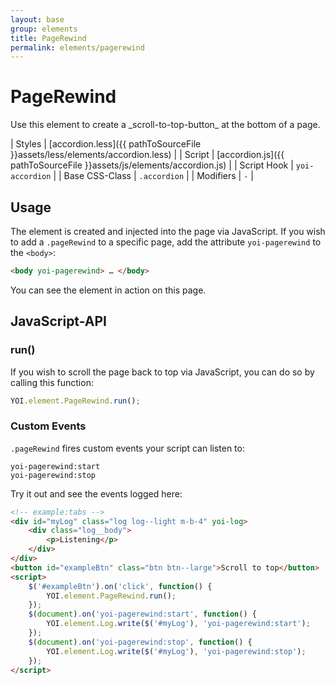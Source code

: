 ```yaml
---
layout: base
group: elements
title: PageRewind
permalink: elements/pagerewind
---
```


# PageRewind

<p class="intro">Use this element to create a _scroll-to-top-button_ at the bottom of a page.</p>

| Styles         | [accordion.less]({{ pathToSourceFile }}assets/less/elements/accordion.less) |
| Script         | [accordion.js]({{ pathToSourceFile }}assets/js/elements/accordion.js)       |
| Script Hook    | `yoi-accordion`                                                             |
| Base CSS-Class | `.accordion`                                                                |
| Modifiers      | `-`                                                                         |

## Usage

The element is created and injected into the page via JavaScript. If you wish to add a `.pageRewind` to a specific page, add the attribute `yoi-pagerewind` to the `<body>`:

```html
<body yoi-pagerewind> … </body>
```

You can see the element in action on this page.

## JavaScript-API

### run()

If you wish to scroll the page back to top via JavaScript, you can do so by calling this function:

```js
YOI.element.PageRewind.run();
```

### Custom Events

`.pageRewind` fires custom events your script can listen to:

```
yoi-pagerewind:start
yoi-pagerewind:stop
```

Try it out and see the events logged here:

```html
<!-- example:tabs -->
<div id="myLog" class="log log--light m-b-4" yoi-log>
    <div class="log__body">
        <p>Listening</p>
    </div>
</div>
<button id="exampleBtn" class="btn btn--large">Scroll to top</button>
<script>
    $('#exampleBtn').on('click', function() {
        YOI.element.PageRewind.run();
    });
    $(document).on('yoi-pagerewind:start', function() {
        YOI.element.Log.write($('#myLog'), 'yoi-pagerewind:start');
    });
    $(document).on('yoi-pagerewind:stop', function() {
        YOI.element.Log.write($('#myLog'), 'yoi-pagerewind:stop');
    });
</script>
```